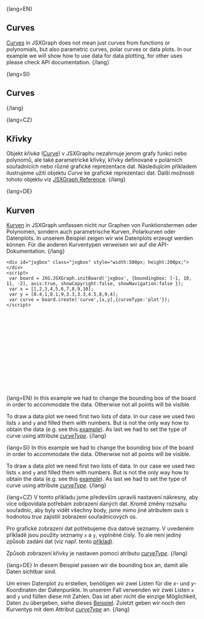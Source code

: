 {lang=EN}
## Curves

[Curves](https://jsxgraph.org/docs/symbols/Curve.html) in JSXGraph does not mean just curves from functions
or polynomials, but also parametric curves, polar curves or data plots. In our example we will show how to use data
for data plotting, for other uses please check API documentation.
{/lang}

{lang=SI}
## Curves
{/lang}

{lang=CZ}
## Křivky

Objekt *křivka* ([Curve](https://jsxgraph.org/docs/symbols/Curve.html)) v JSXGraphu nezahrnuje jenom
grafy funkcí nebo polynomů, ale také parametrické křivky, křivky definované v polárních souřadnicích nebo různé grafické
reprezentace dat. Následujícím příkladem ilustrujeme užití objektu _Curve_ ke grafické reprezentaci dat. Další možnosti
tohoto objektu viz [JSXGraph Reference](https://jsxgraph.org/docs/symbols/Curve.html).
{/lang}

{lang=DE}
## Kurven

[Kurven](https://jsxgraph.org/docs/symbols/Curve.html) in JSXGraph umfassen nicht nur Graphen von Funktionstermen
oder Polynomen, sondern auch parametrische Kurven, Polarkurven oder Datenplots.
In unserem Beispiel zeigen wir wie Datenplots erzeugt werden können. Für die anderen Kurventypen verweisen wir auf die
API-Dokumentation.
{/lang}

```JS
<div id="jxgbox" class="jxgbox" style="width:500px; height:200px;"></div>
<script>
 var board = JXG.JSXGraph.initBoard('jxgbox', {boundingbox: [-1, 10, 11, -2], axis:true, showCopyright:false, showNavigation:false });
 var x = [1,2,3,4,5,6,7,8,9,10];
 var y = [8.4,1,0.1,9,3.3,3.3,4.5,8,9,4];
 var curve = board.create('curve',[x,y],{curveType:'plot'});
</script>
```

<div id="jxgbox" class="jxgbox" style="width:500px; height:200px;"></div>
<script>
 var board = JXG.JSXGraph.initBoard('jxgbox', {boundingbox: [-1, 10, 11, -2], axis:true, showCopyright:false, showNavigation:false });
 var x = [1,2,3,4,5,6,7,8,9,10];
 var y = [8.4,1,0.1,9,3.3,3.3,4.5,8,9,4];
 var curve = board.create('curve',[x,y],{curveType:'plot'});
</script>

{lang=EN}
In this example we had to change the bounding box of the board in order to accommodate the data. Otherwise not all points
will be visible.  

To draw a data plot we need first two lists of data. In our case we used two lists `x` and `y` and filled them with numbers.
But is not the only way how to obtain the data (e.g. see this [example](https://jsxgraph.org/wiki/index.php/Data_plot)).
As last we had to set the type of curve using attribute [_curveType_](https://jsxgraph.org/docs/symbols/Curve.html#curveType).
{/lang}

{lang=SI}
In this example we had to change the bounding box of the board in order to accommodate the data. Otherwise not all points
will be visible.  

To draw a data plot we need first two lists of data. In our case we used two lists `x` and `y` and filled them with numbers.
But is not the only way how to obtain the data (e.g. see this [example](https://jsxgraph.org/wiki/index.php/Data_plot)).
As last we had to set the type of curve using attribute [_curveType_](https://jsxgraph.org/docs/symbols/Curve.html#curveType).
{/lang}

{lang=CZ}
V tomto příkladu jsme především upravili nastavení nákresny, aby více odpovídala potřebám zobrazení daných dat. Kromě změny
rozsahu souřadnic, aby byly vidět všechny body, jsme mimo jiné atributem _axis_ s hodnotou *true* zajistili zobrazení souřadnicových os.

Pro grafické zobrazení dat potřebujeme dva datové seznamy. V uvedeném příkladě jsou použity seznamy `x` a `y`, vyplněné čísly.
To ale není jediný způsob zadání dat (viz např. tento [příklad](https://jsxgraph.org/wiki/index.php/Data_plot)).

Způsob zobrazení křivky je nastaven pomocí atributu [_curveType_](https://jsxgraph.org/docs/symbols/Curve.html#curveType).
{/lang}

{lang=DE}
In diesem Beispiel passen wir die bounding box an, damit alle Daten sichtbar sind.

Um einen Datenplot zu erstellen, benötigen wir zwei Listen für die $x$- und $y$-Koordinaten der
Datenpunkte. In unserem Fall verwenden wir zwei Listen
`x` and `y` und füllen diese mit Zahlen.
Das ist aber nicht die einzige Möglichkeit, Daten zu übergeben, siehe dieses
[Beispiel](https://jsxgraph.org/wiki/index.php/Data_plot).
Zuletzt geben wir noch den Kurventyp mit dem Attribut [_curveType_](https://jsxgraph.org/docs/symbols/Curve.html#curveType) an.
{/lang}
